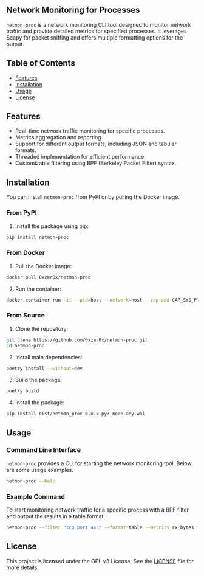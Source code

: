 ## Network Monitoring for Processes

`netmon-proc` is a network monitoring CLI tool designed to monitor network traffic and provide detailed metrics for specified processes. It leverages Scapy for packet sniffing and offers multiple formatting options for the output.

## Table of Contents

- [Features](#features)
- [Installation](#installation)
- [Usage](#usage)
- [License](#license)

## Features

- Real-time network traffic monitoring for specific processes.
- Metrics aggregation and reporting.
- Support for different output formats, including JSON and tabular formats.
- Threaded implementation for efficient performance.
- Customizable filtering using BPF (Berkeley Packet Filter) syntax.

## Installation

You can install `netmon-proc` from PyPI or by pulling the Docker image.

### From PyPI

1. Install the package using pip:

```sh
pip install netmon-proc
```

### From Docker

1. Pull the Docker image:

```sh
docker pull 0xzer0x/netmon-proc
```

2. Run the container:

```sh
docker container run -it --pid=host --network=host --cap-add CAP_SYS_PTRACE 0xzer0x/netmon-proc
```

### From Source

1. Clone the repository:

```sh
git clone https://github.com/0xzer0x/netmon-proc.git
cd netmon-proc
```

2. Install main dependencies:

```sh
poetry install --without=dev
```

3. Build the package:

```sh
poetry build
```

4. Install the package:

```sh
pip install dist/netmon_proc-0.x.x-py3-none-any.whl
```

## Usage

### Command Line Interface

`netmon-proc` provides a CLI for starting the network monitoring tool. Below are some usage examples.

```sh
netmon-proc --help
```

### Example Command

To start monitoring network traffic for a specific process with a BPF filter and output the results in a table format:

```sh
netmon-proc --filter "tcp port 443" --format table --metrics rx_bytes firefox
```

## License

This project is licensed under the GPL v3 License. See the [LICENSE](LICENSE) file for more details.
